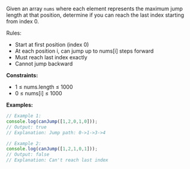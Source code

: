 Given an array `nums` where each element represents the maximum jump length at that position, determine if you can reach the last index starting from index 0.

Rules:
- Start at first position (index 0)
- At each position i, can jump up to nums[i] steps forward
- Must reach last index exactly
- Cannot jump backward

**Constraints:**
- 1 ≤ nums.length ≤ 1000
- 0 ≤ nums[i] ≤ 1000

**Examples:**
```typescript
// Example 1:
console.log(canJump([1,2,0,1,0]));
// Output: true
// Explanation: Jump path: 0->1->3->4

// Example 2:
console.log(canJump([1,2,1,0,1]));
// Output: false
// Explanation: Can't reach last index
```

